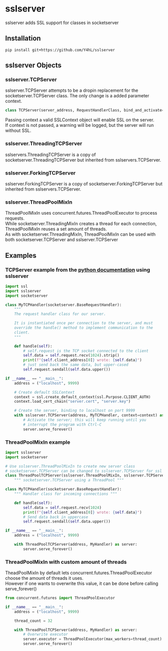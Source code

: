 # sslserver  
  
sslserver adds SSL support for classes in socketserver  
  
## Installation  
  
```pip install git+https://github.com/Y4hL/sslserver```  
  
## sslserver Objects  
  
### sslserver.TCPServer  
  
sslserver.TCPServer attempts to be a dropin replacement for the socketserver.TCPServer class. The only change is a added parameter context.  
  
```python
class TCPServer(server_address, RequestHandlerClass, bind_and_activate=True, context=None)
```  
  
Passing context a valid SSLContext object will enable SSL on the server.  
If context is not passed, a warning will be logged, but the server will run without SSL.  
  
### sslserver.ThreadingTCPServer  
  
sslservers.ThreadingTCPServer is a copy of socketserver.ThreadingTCPServer but inherited from sslservers.TCPServer.  
  
### sslserver.ForkingTCPServer  
  
sslserver.ForkingTCPServer is a copy of socketserver.ForkingTCPServer but inherited from sslservers.TCPServer.  
  
### sslserver.ThreadPoolMixIn  
  
ThreadPoolMixIn uses concurrent.futures.ThreadPoolExecutor to process requests.  
While socketserver.ThreadingMixIn creates a thread for each connection, ThreadPoolMixIn reuses a set amount of threads.  
As with socketserver.ThreadingMixIn, ThreadPoolMixIn can be used with both socketserver.TCPServer and sslserver.TCPServer  
  
## Examples  
  
### TCPServer example from the [python documentation](https://docs.python.org/3/library/socketserver.html#socketserver-tcpserver-example) using sslserver  
  
```python
import ssl
import sslserver
import socketserver

class MyTCPHandler(socketserver.BaseRequestHandler):
    """
    The request handler class for our server.

    It is instantiated once per connection to the server, and must
    override the handle() method to implement communication to the
    client.
    """

    def handle(self):
        # self.request is the TCP socket connected to the client
        self.data = self.request.recv(1024).strip()
        print(f"{self.client_address[0]} wrote: {self.data}")
        # just send back the same data, but upper-cased
        self.request.sendall(self.data.upper())

if __name__ == "__main__":
    address = ("localhost", 9999)

    # Create default SSLContext
    context = ssl.create_default_context(ssl.Purpose.CLIENT_AUTH)
    context.load_cert_chain("server.cert", "server.key")

    # Create the server, binding to localhost on port 9999
    with sslserver.TCPServer(address, MyTCPHandler, context=context) as server:
        # Activate the server; this will keep running until you
        # interrupt the program with Ctrl-C
        server.serve_forever()
```  
  
### ThreadPoolMixIn example  
  
```python
import sslserver
import socketserver

# Use sslserver.ThreadPoolMixIn to create new server class
# socketserver.TCPServer can be changed to sslserver.TCPServer for ssl support
class ThreadPoolTCPServer(sslserver.ThreadPoolMixIn, sslserver.TCPServer):
    """ socketserver.TCPServer using a ThreadPool """

class MyTCPHandler(socketserver.BaseRequestHandler):
    """ Handler class for incoming connections """

    def handle(self):
        self.data = self.request.recv(1024)
        print(f"{self.client_address[0]} wrote: {self.data}")
        # Send data back in uppercase
        self.request.sendall(self.data.upper())

if __name__ == "__main__":
    address = ("localhost", 9999)

    with ThreadPoolTCPServer(address, MyHandler) as server:
        server.serve_forever()
```  
  
### ThreadPoolMixIn with custom amount of threads  
  
TheadPoolMixIn by default lets concurrent.futures.ThreadPoolExecutor choose the amount of threads it uses.  
However if one wants to overwrite this value, it can be done before calling serve_forever()  
  
```python
from concurrent.futures import ThreadPoolExecutor

if __name__ == "__main__":
    address = ("localhost", 9999)

    thread_count = 32

    with ThreadPoolTCPServer(address, MyHandler) as server:
        # Overwrite executor
        server.executor = ThreadPoolExecutor(max_workers=thread_count)
        server.serve_forever()
```  
  
